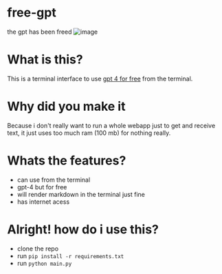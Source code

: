 # free-gpt
the gpt has been freed
![image](https://github.com/PunchCakee/free-gpt/assets/80383169/83babf1a-fdd4-40c3-9787-9ad8007d3629)

# What is this?
This is a terminal interface to use [gpt 4 for free](https://github.com/xtekky/gpt4free) from the terminal.

# Why did you make it
Because i don't really want to run a whole webapp just to get and receive text, it just uses too much ram (100 mb) for nothing really.

# Whats the features?
- can use from the terminal
- gpt-4 but for free
- will render markdown in the terminal just fine
- has internet acess

# Alright! how do i use this?
- clone the repo
- run `pip install -r requirements.txt`
- run `python main.py`
